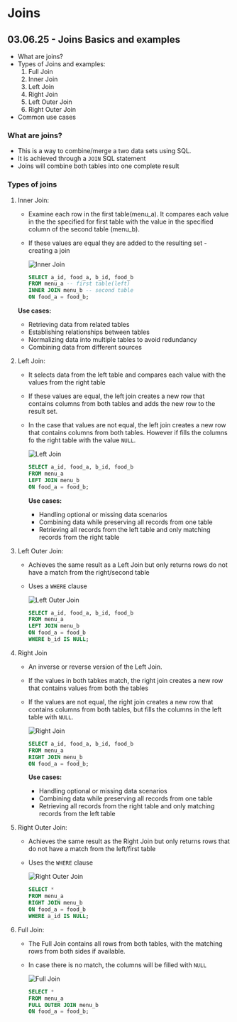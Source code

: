 # Joins

## 03.06.25 - Joins Basics and examples

- What are joins?
- Types of Joins and examples:
    1. Full Join
    2. Inner Join
    3. Left Join
    4. Right Join
    5. Left Outer Join
    6. Right Outer Join
- Common use cases

### What are joins?

- This is a way to combine/merge a two data sets using SQL.
- It is achieved through a `JOIN` SQL statement
- Joins will combine both tables into one complete result

### Types of joins

1. Inner Join:

    - Examine each row in the first table(menu_a). It compares each value in the the specified for first table with the value in the specified column of the second table (menu_b). 
    - If these values are equal they are added to the resulting set - creating a join

        ![Inner Join](example_imgs/PostgreSQL-Join-Inner-Join.png)

        ```sql
        SELECT a_id, food_a, b_id, food_b
        FROM menu_a -- first table(left)
        INNER JOIN menu_b -- second table
        ON food_a = food_b;
        ```

    **Use cases:**
    - Retrieving data from related tables
    - Establishing relationships between tables
    - Normalizing data into multiple tables to avoid redundancy
    - Combining data from different sources


2. Left Join:

    - It selects data from the left table and compares each value with the values from the right table
    - If these values are equal, the left join creates a new row that contains columns from both tables and adds the new row to the result set.
    - In the case that values are not equal, the left join creates a new row that contains columns from both tables. However if fills the columns fo the right table with the value `NULL`.

        ![Left Join](example_imgs/PostgreSQL-Join-Left-Join.png)

        ```sql
        SELECT a_id, food_a, b_id, food_b
        FROM menu_a
        LEFT JOIN menu_b
        ON food_a = food_b;
        ```

        **Use cases:**
        - Handling optional or missing data scenarios
        - Combining data while preserving all records from one table
        - Retrieving all records from the left table and only matching records from the right table

3. Left Outer Join:

    - Achieves the same result as a Left Join but only returns rows do not have a match from the right/second table
    - Uses a `WHERE` clause

        ![Left Outer Join](example_imgs/PostgreSQL-Join-Left-Join-with-Where.png)

        ```sql
        SELECT a_id, food_a, b_id, food_b
        FROM menu_a
        LEFT JOIN menu_b
        ON food_a = food_b
        WHERE b_id IS NULL;
        ```

4. Right Join

    - An inverse or reverse version of the Left Join.
    - If the values in both tabkes match, the right join creates a new row that contains values from both the tables
    - If the values are not equal, the right join creates a new row that contains columns from both tables, but fills the columns in the left table with `NULL`.

        ![Right Join](example_imgs/PostgreSQL-Join-Right-Join.png)

        ```sql
        SELECT a_id, food_a, b_id, food_b
        FROM menu_a
        RIGHT JOIN menu_b
        ON food_a = food_b;
        ```

        **Use cases:**
        - Handling optional or missing data scenarios
        - Combining data while preserving all records from one table
        - Retrieving all records from the right table and only matching records from the left table

5. Right Outer Join:

    - Achieves the same result as the Right Join but only returns rows that do not have a match from the left/first table
    - Uses the `WHERE` clause

        ![Right Outer Join](example_imgs/PostgreSQL-Join-Right-Join-with-Where.png)

        ```sql
        SELECT * 
        FROM menu_a 
        RIGHT JOIN menu_b
        ON food_a = food_b
        WHERE a_id IS NULL;
        ```

6. Full Join:

    - The Full Join contains all rows from both tables, with the matching rows from both sides if available.
    - In case there is no match, the columns will be filled with `NULL`

        ![Full Join](example_imgs/PostgreSQL-Join-Full-Outer-Join.png)

        ```sql 
        SELECT *
        FROM menu_a
        FULL OUTER JOIN menu_b
        ON food_a = food_b;
        ```



